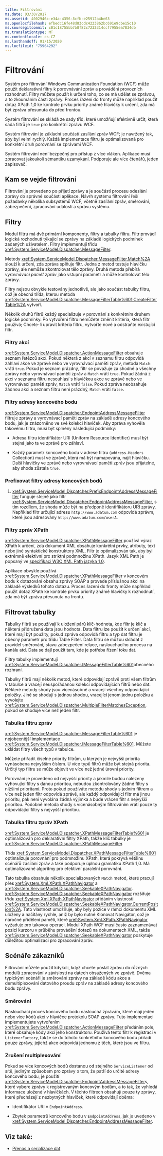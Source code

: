 ```yaml
---
title: Filtrování
ms.date: 03/30/2017
ms.assetid: 4002946c-e34a-4356-8cfb-e25912a4be63
ms.openlocfilehash: efbedc16fe48d83cdc4223862bc691e9cbe15c10
ms.sourcegitcommit: c01c18755bb7b0f82c7232314ccf7955ea7834db
ms.translationtype: MT
ms.contentlocale: cs-CZ
ms.lasthandoff: 01/15/2020
ms.locfileid: "75964292"
---
```

# <a name="filtering"></a>Filtrování
Systém pro filtrování Windows Communication Foundation (WCF) může použít deklarativní filtry k porovnávání zpráv a provádění provozních rozhodnutí. Filtry můžete použít k určení toho, co se má udělat se zprávou, a to zkoumáním části zprávy. Proces řazení do fronty může například použít dotaz XPath 1,0 ke kontrole prvku priority známé hlavičky k určení, zda má být zpráva přesunuta do před frontou.  
  
 Systém filtrování se skládá ze sady tříd, které umožňují efektivně určit, která sada filtrů je `true` pro konkrétní zprávu WCF.  
  
 Systém filtrování je základní součástí zasílání zpráv WCF; je navržený tak, aby byl velmi rychlý. Každá implementace filtru je optimalizovaná pro konkrétní druh porovnání se zprávami WCF.  
  
 Systém filtrování není bezpečný pro přístup z více vláken. Aplikace musí zpracovat jakoukoli sémantiku uzamykání. Podporuje ale více čtenářů, jeden zapisovač.  
  
## <a name="where-filtering-fits"></a>Kam se vejde filtrování  
 Filtrování je provedeno po přijetí zprávy a je součástí procesu odeslání zprávy do správné součásti aplikace. Návrh systému filtrování řeší požadavky několika subsystémů WCF, včetně zasílání zpráv, směrování, zabezpečení, zpracování událostí a správu systému.  
  
## <a name="filters"></a>Filtry  
 Modul filtru má dvě primární komponenty, filtry a tabulky filtru. Filtr provádí logická rozhodnutí týkající se zprávy na základě logických podmínek zadaných uživatelem. Filtry implementují třídu <xref:System.ServiceModel.Dispatcher.MessageFilter>.  
  
 Metody <xref:System.ServiceModel.Dispatcher.MessageFilter.Match%2A> slouží k určení, zda zpráva splňuje filtr. Jedna z metod testuje hlavičku zprávy, ale nemůže zkontrolovat tělo zprávy. Druhá metoda přebírá *vyrovnávací paměť zpráv* jako vstupní parametr a může kontrolovat tělo zprávy.  
  
 Filtry nejsou obvykle testovány jednotlivě, ale jako součást tabulky filtru, což je obecná třída, kterou metoda <xref:System.ServiceModel.Dispatcher.MessageFilterTable%601.CreateFilterTable%2A> vytvoří.  
  
 Několik druhů filtrů každý specializuje v porovnání s konkrétním druhem logické podmínky. Po vytvoření filtru nemůžete změnit kritéria, která filtr používá; Chcete-li upravit kritéria filtru, vytvořte nové a odstraňte existující filtr.  
  
### <a name="action-filters"></a>Filtry akcí  
 <xref:System.ServiceModel.Dispatcher.ActionMessageFilter> obsahuje seznam řetězců akcí. Pokud některá z akcí v seznamu filtru odpovídá záhlaví akce ve zprávě nebo ve vyrovnávací paměti zpráv, metoda `Match` vrátí `true`. Pokud je seznam prázdný, filtr se považuje za shodné a všechny zprávy nebo vyrovnávací paměti zpráv a `Match` vrátí `true`. Pokud žádná z akcí v seznamu filtru nesouhlasí s hlavičkou akce ve zprávě nebo ve vyrovnávací paměti zpráv, `Match` vrátí `false`. Pokud zpráva neobsahuje žádnou akci a seznam filtru není prázdný, `Match` vrátí `false`.  
  
### <a name="endpoint-address-filters"></a>Filtry adresy koncového bodu  
 <xref:System.ServiceModel.Dispatcher.EndpointAddressMessageFilter> filtruje zprávy a vyrovnávací paměti zpráv na základě adresy koncového bodu, jak je znázorněno ve své kolekci hlaviček. Aby zpráva vyhověla takovému filtru, musí být splněny následující podmínky:  
  
- Adresa filtru identifikátor URI (Uniform Resource Identifier) musí být stejná jako ta ve zprávě pro záhlaví.  
  
- Každý parametr koncového bodu v adrese filtru (`address.Headers` Collection) musí ve zprávě, která má být namapována, najít hlavičku. Další hlavičky ve zprávě nebo vyrovnávací paměti zpráv jsou přijatelné, aby shoda zůstala `true`.  
  
### <a name="prefix-endpoint-address-filters"></a>Prefixovat filtry adresy koncových bodů  
  
1. <xref:System.ServiceModel.Dispatcher.PrefixEndpointAddressMessageFilter> funguje stejně jako filtr <xref:System.ServiceModel.Dispatcher.EndpointAddressMessageFilter>, s tím rozdílem, že shoda může být na předponě identifikátoru URI zprávy. Například filtr určující adresu `http://www.adatum.com` odpovídá zprávm, které jsou adresovány `http://www.adatum.com/userA`.  
  
### <a name="xpath-message-filters"></a>Filtry zpráv XPath  
 <xref:System.ServiceModel.Dispatcher.XPathMessageFilter> používá výraz XPath k určení, zda dokument XML obsahuje konkrétní prvky, atributy, text nebo jiné syntaktické konstruktory XML. Filtr je optimalizován tak, aby byl extrémně efektivní pro striktní podmnožinu XPath. Jazyk XML Path je popsaný ve [specifikaci W3C XML Path jazyka 1,0](https://www.w3.org/TR/xpath/all/).  
  
 Aplikace obvykle používá <xref:System.ServiceModel.Dispatcher.XPathMessageFilter> v koncovém bodu k dotazování obsahu zprávy SOAP a provede příslušnou akci na základě výsledků tohoto dotazu. Proces řazení do fronty může například použít dotaz XPath ke kontrole prvku priority známé hlavičky k rozhodnutí, zda má být zpráva přesunuta na frontu.  
  
## <a name="filter-tables"></a>Filtrovat tabulky  
 Tabulky filtrů se používají k uložení párů klíč-hodnota, kde filtr je klíč a některá přidružená data jsou hodnota. Data filtru lze použít k určení akcí, které mají být použity, pokud zpráva odpovídá filtru a typ dat filtru je obecný parametr pro třídu Table Filter. Data filtru se můžou skládat z pravidel směrování, stavu zabezpečení relace, naslouchacího procesu na kanálu atd. Data se dají použít tam, kde je potřeba řízení toku dat.  
  
 Filtry tabulky implementují <xref:System.ServiceModel.Dispatcher.IMessageFilterTable%601>obecného rozhraní.  
  
 Tabulky filtrů mají několik metod, které odpovídají zprávě proti všem filtrům v tabulce a vracejí neuspořádanou kolekci odpovídajících filtrů nebo dat. Některé metody shody jsou vícenásobné a vracejí všechny odpovídající položky. Jiné se shodují s jednou shodou, vracející jenom jednu položku a vyvolejte <xref:System.ServiceModel.Dispatcher.MultipleFilterMatchesException>, pokud se shoduje více než jeden filtr.  
  
### <a name="message-filter-table"></a>Tabulka filtru zpráv  
 <xref:System.ServiceModel.Dispatcher.MessageFilterTable%601> je nejobecnější implementace <xref:System.ServiceModel.Dispatcher.IMessageFilterTable%601>. Můžete ukládat filtry všech typů v tabulce.  
  
 Můžete přiřadit číselné priority filtrům, u kterých je nejvyšší priorita vynásobena nejvyšším číslem. U více typů filtrů může být stejná priorita. Určitý typ filtru se může objevit ve více než jedné úrovni priority.  
  
 Porovnání je provedeno od nejvyšší priority a jakmile budou nalezeny vyhovující filtry s danou prioritou, nebudou zkontrolovány žádné filtry s nižšími prioritami. Proto pokud používáte metodu shody s jedním filtrem a více než jeden filtr odpovídá zprávě, ale každý odpovídající filtr má jinou prioritu, pak není vyvolána žádná výjimka a bude vrácen filtr s nejvyšší prioritou. Podobně metoda shody s vícenásobným filtrováním vrátí pouze ty odpovídající filtry s nejvyšší prioritou.  
  
### <a name="xpath-message-filter-table"></a>Tabulka filtru zpráv XPath  
 <xref:System.ServiceModel.Dispatcher.XPathMessageFilterTable%601> je optimalizován pro deklarativní filtry XPath, takže klíč tabulky je <xref:System.ServiceModel.Dispatcher.XPathMessageFilter>.  
  
 Třída <xref:System.ServiceModel.Dispatcher.XPathMessageFilterTable%601> optimalizuje porovnání pro podmnožinu XPath, která pokrývá většinu scénářů zasílání zpráv a také podporuje úplnou gramatiku XPath 1,0. Má optimalizované algoritmy pro efektivní paralelní porovnání.  
  
 Tato tabulka obsahuje několik specializovaných `Match` metod, které pracují přes <xref:System.Xml.XPath.XPathNavigator> a <xref:System.ServiceModel.Dispatcher.SeekableXPathNavigator>. <xref:System.ServiceModel.Dispatcher.SeekableXPathNavigator> rozšiřuje třídu <xref:System.Xml.XPath.XPathNavigator> přidáním vlastnosti <xref:System.ServiceModel.Dispatcher.SeekableXPathNavigator.CurrentPosition%2A>. Tato vlastnost umožňuje, aby byly pozice v rámci dokumentu XML uloženy a načítány rychle, aniž by bylo nutné Klonovat Navigátor, což je náročné přidělení paměti, které <xref:System.Xml.XPath.XPathNavigator> vyžaduje pro takovou operaci. Modul XPath WCF musí často zaznamenávat pozici kurzoru v průběhu provádění dotazů na dokumentech XML, takže <xref:System.ServiceModel.Dispatcher.SeekableXPathNavigator> poskytuje důležitou optimalizaci pro zpracování zpráv.  
  
## <a name="customer-scenarios"></a>Scénáře zákazníků  
 Filtrování můžete použít kdykoli, když chcete poslat zprávu do různých modulů zpracování v závislosti na datech obsažených ve zprávě. Dvěma typickými scénáři je směrování zprávy na základě kódu akce a demultiplexování datového proudu zpráv na základě adresy koncového bodu zprávy.  
  
### <a name="routing"></a>Směrování  
 Naslouchací proces koncového bodu naslouchá zprávám, které mají jeden nebo více kódů akcí v hlavičce protokolu SOAP zprávy. Tuto implementaci implementujete vytvořením <xref:System.ServiceModel.Dispatcher.ActionMessageFilter> předáním pole, které obsahuje kódy akcí jeho konstruktoru. Používá tento filtr k registraci v `ListenerFactory`, takže se do tohoto konkrétního koncového bodu přiřadí pouze zprávy, jejichž akce odpovídá jednomu z těch, které jsou ve filtru.  
  
### <a name="de-multiplexing"></a>Zrušení multiplexování  
 Pokud se více koncových bodů dostanou od stejného `ServiceListener` od sítě, jediným způsobem pro zprávy o tom, že patří do určité adresy koncového bodu, je použití <xref:System.ServiceModel.Dispatcher.EndpointAddressMessageFilter>s, které vybere zprávy k registrovaným koncovým bodům, a to tak, že vyhledá informace uložené v hlavičkách. V těchto filtrech obsahují pouze ty zprávy, které přecházejí z nezbytných hlaviček, které odpovídají oběma:  
  
- Identifikátor URI v `EndpointAddress`.  
  
- Zbytek parametrů koncového bodu v `EndpointAddress`, jak je uvedeno v <xref:System.ServiceModel.Dispatcher.EndpointAddressMessageFilter>.  
  
## <a name="see-also"></a>Viz také:

- [Přenos a serializace dat](../../../../docs/framework/wcf/feature-details/data-transfer-and-serialization.md)
